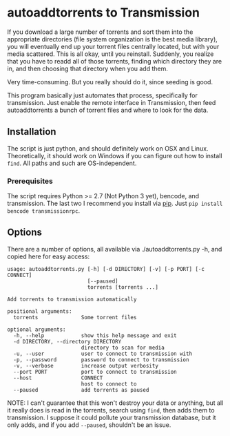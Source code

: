 autoaddtorrents to Transmission
===============================

If you download a large number of torrents and sort them into the appropriate directories (file system organization is the best media library), you will eventually end up your torrent files centrally located, but with your media scattered. This is all okay, until you reinstall. Suddenly, you realize that you have to readd all of those torrents, finding which directory they are in, and then choosing that directory when you add them.

Very time-consuming. But you really should do it, since seeding is good.

This program basically just automates that process, specifically for transmission. Just enable the remote interface in Transmission, then feed autoaddtorrents a bunch of torrent files and where to look for the data.

Installation
------------

The script is just python, and should definitely work on OSX and Linux. Theoretically, it should work on Windows if you can figure out how to install `find`. All paths and such are OS-independent.

### Prerequisites

The script requires Python >= 2.7 (Not Python 3 yet), bencode, and transmission. The last two I recommend you install via [pip](http://www.pip-installer.org/en/latest/installing.html). Just `pip install bencode transmissionrpc`.

Options
-------

There are a number of options, all available via ./autoaddtorrents.py -h, and copied here for easy access:

    usage: autoaddtorrents.py [-h] [-d DIRECTORY] [-v] [-p PORT] [-c CONNECT]
                              [--paused]
                              torrents [torrents ...]

    Add torrents to transmission automatically

    positional arguments:
      torrents              Some torrent files

    optional arguments:
      -h, --help            show this help message and exit
      -d DIRECTORY, --directory DIRECTORY
                            directory to scan for media
      -u, --user            user to connect to transmission with
      -p, --password        password to connect to transmission
      -v, --verbose         increase output verbosity
      --port PORT           port to connect to transmission
      --host                CONNECT
                            host to connect to
      --paused              add torrents as paused

NOTE: I can't guarantee that this won't destroy your data or anything, but all it really does is read in the torrents, search using `find`, then adds them to transmission. I suppose it could pollute your transmission database, but it only adds, and if you add `--paused`, shouldn't be an issue.
